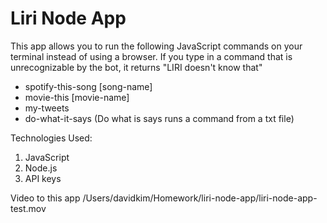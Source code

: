 # Liri Node App
This app allows you to run the following JavaScript commands on your terminal instead of using a browser. 
If you type in a command that is unrecognizable by the bot, it returns "LIRI doesn't know that"

- spotify-this-song [song-name]
- movie-this [movie-name]
- my-tweets
- do-what-it-says 
(Do what is says runs a command from a txt file)

Technologies Used:
1. JavaScript
2. Node.js
3. API keys

Video to this app
/Users/davidkim/Homework/liri-node-app/liri-node-app-test.mov
